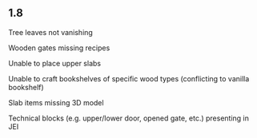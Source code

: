 ## 1.8

Tree leaves not vanishing

Wooden gates missing recipes

Unable to place upper slabs

Unable to craft bookshelves of specific wood types (conflicting to vanilla bookshelf)

Slab items missing 3D model

Technical blocks (e.g. upper/lower door, opened gate, etc.) presenting in JEI